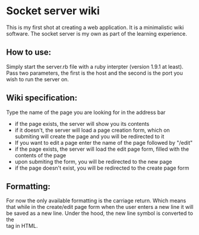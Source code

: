 # Socket server wiki

This is my first shot at creating a web application.
It is a minimalistic wiki software.
The socket server is my own as part of the learning experience.

## How to use:
Simply start the server.rb file with a ruby interpter (version 1.9.1 at least). Pass two parameters, the first is the host and the second is the port you wish to run the server on.
 
## Wiki specification:
Type the name of the page you are looking for in the address bar 

* if the page exists, the server will show you its contents
* if it doesn't, the server will load a page creation form, which on submiting will create the page and you will be redirected to it 
* If you want to edit a page enter the name of the page followed by "/edit"
* if the page exists, the server will load the edit page form, filled with the contents of the page 
* upon submiting the form, you will be redirected to the new page 
* if the page doesn't exist, you will be redirected to the create page form

## Formatting:
For now the only available formatting is the carriage return.
Which means that while in the create/edit page form when the user enters a new line
it will be saved as a new line. Under the hood, the new line symbol
is converted to the <br> tag in HTML.
